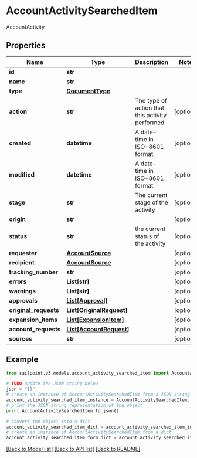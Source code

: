 # AccountActivitySearchedItem

AccountActivity

## Properties

Name | Type | Description | Notes
------------ | ------------- | ------------- | -------------
**id** | **str** |  | 
**name** | **str** |  | 
**type** | [**DocumentType**](DocumentType.md) |  | 
**action** | **str** | The type of action that this activity performed | [optional] 
**created** | **datetime** | A date-time in ISO-8601 format | [optional] 
**modified** | **datetime** | A date-time in ISO-8601 format | [optional] 
**stage** | **str** | The current stage of the activity | [optional] 
**origin** | **str** |  | [optional] 
**status** | **str** | the current status of the activity | [optional] 
**requester** | [**AccountSource**](AccountSource.md) |  | [optional] 
**recipient** | [**AccountSource**](AccountSource.md) |  | [optional] 
**tracking_number** | **str** |  | [optional] 
**errors** | **List[str]** |  | [optional] 
**warnings** | **List[str]** |  | [optional] 
**approvals** | [**List[Approval]**](Approval.md) |  | [optional] 
**original_requests** | [**List[OriginalRequest]**](OriginalRequest.md) |  | [optional] 
**expansion_items** | [**List[ExpansionItem]**](ExpansionItem.md) |  | [optional] 
**account_requests** | [**List[AccountRequest]**](AccountRequest.md) |  | [optional] 
**sources** | **str** |  | [optional] 

## Example

```python
from sailpoint.v3.models.account_activity_searched_item import AccountActivitySearchedItem

# TODO update the JSON string below
json = "{}"
# create an instance of AccountActivitySearchedItem from a JSON string
account_activity_searched_item_instance = AccountActivitySearchedItem.from_json(json)
# print the JSON string representation of the object
print AccountActivitySearchedItem.to_json()

# convert the object into a dict
account_activity_searched_item_dict = account_activity_searched_item_instance.to_dict()
# create an instance of AccountActivitySearchedItem from a dict
account_activity_searched_item_form_dict = account_activity_searched_item.from_dict(account_activity_searched_item_dict)
```
[[Back to Model list]](../README.md#documentation-for-models) [[Back to API list]](../README.md#documentation-for-api-endpoints) [[Back to README]](../README.md)


